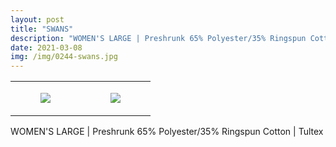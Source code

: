 ```yaml
---
layout: post
title: "SWANS"
description: "WOMEN'S LARGE | Preshrunk 65% Polyester/35% Ringspun Cotton | Tultex"
date: 2021-03-08
img: /img/0244-swans.jpg
---
```




<table style="width:100%;"><tr><td style="vertical-align:top;">
      <figure class="tmblr-full" data-orig-height="2048" data-orig-width="1365" data-orig-src="https://concertshirts.netlify.app/shirts/0244/0244-01.jpg"><img src="https://64.media.tumblr.com/eaae298d4e88ebd65d7874aa52a16b5b/06933f575eabefbb-59/s540x810/2b106909a31b32f948a0c0dfaf4e6fb79626179b.jpg" data-orig-height="2048" data-orig-width="1365" data-orig-src="https://concertshirts.netlify.app/shirts/0244/0244-01.jpg"/></figure></td>
    <td style="vertical-align:top;">
      <figure class="tmblr-full" data-orig-height="2048" data-orig-width="1365" data-orig-src="https://concertshirts.netlify.app/shirts/0244/0244-02.jpg"><img src="https://64.media.tumblr.com/e6a8d7e0d29ac01995c6bf55b4fab236/06933f575eabefbb-67/s540x810/c0b2f7a720a60120edaa68e1fd36c4455e68b47f.jpg" data-orig-height="2048" data-orig-width="1365" data-orig-src="https://concertshirts.netlify.app/shirts/0244/0244-02.jpg"/></figure></td>
  </tr></table><p>
  WOMEN'S LARGE | Preshrunk 65% Polyester/35% Ringspun Cotton | Tultex
</p>
